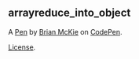 arrayreduce_into_object
-----------------------


A [Pen](https://codepen.io/Chinchano/pen/pwOvEX) by [Brian McKie](http://codepen.io/Chinchano) on [CodePen](http://codepen.io/).

[License](https://codepen.io/Chinchano/pen/pwOvEX/license).